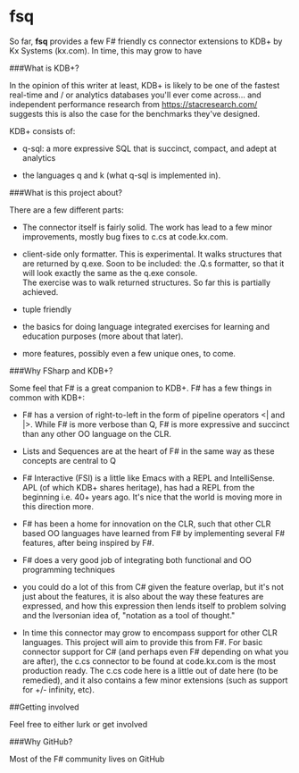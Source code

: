 fsq
===

So far, **fsq** provides a few F# friendly cs connector extensions to KDB+ by Kx Systems (kx.com).  In time, this may grow to have

###What is KDB+?

In the opinion of this writer at least, KDB+ is likely to be one of the fastest real-time and / or analytics databases you'll ever come across... and independent performance research from https://stacresearch.com/ suggests this is also the case for the benchmarks they've designed.  

KDB+ consists of:

* q-sql: a more expressive SQL that is succinct, compact, and adept at analytics

* the languages q and k (what q-sql is implemented in).  


###What is this project about?

There are a few different parts:

* The connector itself is fairly solid.  The work has lead to a few minor improvements, mostly bug fixes to c.cs at code.kx.com.

* client-side only formatter.  This is experimental.  It walks structures that are returned by q.exe.  Soon to be included:
  the .Q.s formatter, so that it will look exactly the same as the q.exe console.  
  The exercise was to walk returned structures.  So far this is partially achieved.

* tuple friendly

* the basics for doing language integrated exercises for learning and education purposes (more about that later).  

* more features, possibly even a few unique ones, to come. 

###Why FSharp and KDB+?

Some feel that F# is a great companion to KDB+.  F# has a few things in common with KDB+:

* F# has a version of right-to-left in the form of pipeline operators <| and |>.  While F# is more verbose than Q, F# is 
  more expressive and succinct than any other OO language on the CLR.  

* Lists and Sequences are at the heart of F# in the same way as these concepts are central to Q

* F# Interactive (FSI) is a little like Emacs with a REPL and IntelliSense.  APL (of which KDB+ shares heritage), has had 
  a REPL from the beginning i.e. 40+ years ago.  It's nice that the world is moving more in this direction more.
  
* F# has been a home for innovation on the CLR, such that other CLR based OO languages have 
  learned from F# by implementing several F# features, after being inspired by F#.
 
* F# does a very good job of integrating both functional and OO programming techniques

* you could do a lot of this from C# given the feature overlap, but it's not just about the features, 
  it is also about the way these features are expressed, and how this expression then 
  lends itself to problem solving and the Iversonian idea of, "notation as a tool of thought."

* In time this connector may grow to encompass support for other CLR languages.  This project
  will aim to provide this from F#.  For basic connector support for C# (and perhaps even F# depending on 
  what you are after), the c.cs connector to be found at code.kx.com is the most production ready.  The 
  c.cs code here is a little out of date here (to be remedied), and it also contains a few minor extensions
  (such as support for +/- infinity, etc).


##Getting involved

Feel free to either lurk or get involved


###Why GitHub?

Most of the F# community lives on GitHub
